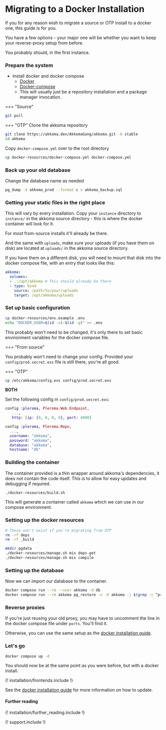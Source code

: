 # Migrating to a Docker Installation

If you for any reason wish to migrate a source or OTP install to a docker one,
this guide is for you. 

You have a few options - your major one will be whether you want to keep your
reverse-proxy setup from before.

You probably should, in the first instance. 

### Prepare the system

* Install docker and docker compose
    * [Docker](https://docs.docker.com/engine/install/)
    * [Docker-compose](https://docs.docker.com/compose/install/)
    * This will usually just be a repository installation and a package manager invocation.

=== "Source"
```bash
git pull
```

=== "OTP"
Clone the akkoma repository

```bash
git clone https://akkoma.dev/AkkomaGang/akkoma.git -b stable
cd akkoma
```

Copy `docker-compose.yml` over to the root directory
```bash
cp docker-resources/docker-compose.yml docker-compose.yml
```

### Back up your old database

Change the database name as needed

```bash
pg_dump -d akkoma_prod --format c > akkoma_backup.sql
```

### Getting your static files in the right place

This will vary by every installation. Copy your `instance` directory to `instance/` in
the akkoma source directory - this is where the docker container will look for it.

For *most* from-source installs it'll already be there.

And the same with `uploads`, make sure your uploads (if you have them on disk) are
located at `uploads/` in the akkoma source directory.

If you have them on a different disk, you will need to mount that disk into the docker compose file,
with an entry that looks like this:

```yaml
akkoma:
  volumes:
  - .:/opt/akkoma # This should already be there
  - type: bind
    source: /path/to/your/uploads
    target: /opt/akkoma/uploads
```

### Set up basic configuration

```bash
cp docker-resources/env.example .env
echo "DOCKER_USER=$(id -u):$(id -g)" >> .env
```

This probably won't need to be changed, it's only there to set basic environment
variables for the docker compose file.

=== "From source"

You probably won't need to change your config. Provided your `config/prod.secret.exs` file
is still there, you're all good.

=== "OTP"
```bash
cp /etc/akkoma/config.exs config/prod.secret.exs
```

**BOTH**

Set the following config in `config/prod.secret.exs`:
```elixir
config :pleroma, Pleroma.Web.Endpoint,
   ...,
   http: [ip: {0, 0, 0, 0}, port: 4000]

config :pleroma, Pleroma.Repo,
  ...,
  username: "akkoma",
  password: "akkoma",
  database: "akkoma",
  hostname: "db"
```

### Building the container

The container provided is a thin wrapper around akkoma's dependencies,
it does not contain the code itself. This is to allow for easy updates
and debugging if required.

```bash
./docker-resources/build.sh
```

This will generate a container called `akkoma` which we can use
in our compose environment.

### Setting up the docker resources

```bash
# These won't exist if you're migrating from OTP
rm -rf deps
rm -rf _build
```

```bash
mkdir pgdata
./docker-resources/manage.sh mix deps.get
./docker-resources/manage.sh mix compile
```

### Setting up the database

Now we can import our database to the container.

```bash
docker compose run --rm --user akkoma -d db 
docker compose run --rm akkoma pg_restore -v -U akkoma -j $(grep -c ^processor /proc/cpuinfo) -d akkoma -h db akkoma_backup.sql
```

### Reverse proxies

If you're just reusing your old proxy, you may have to uncomment the line in
the docker compose file under `ports`. You'll find it.

Otherwise, you can use the same setup as the [docker installation guide](./docker_en.md#reverse-proxies).

### Let's go

```bash
docker compose up -d
```

You should now be at the same point as you were before, but with a docker install.

{! installation/frontends.include !}

See the [docker installation guide](./docker_en.md) for more information on how to
update.

#### Further reading

{! installation/further_reading.include !}

{! support.include !}

